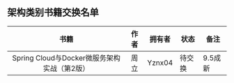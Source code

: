 ## 架构类别书籍交换名单

| 书籍          | 作者   | 拥有者   | 状态  | 备注    |
|:-----------:|:----:| ----- | --- | ----- |
| Spring Cloud与Docker微服务架构实战（第2版） | 周立 | Yznx04 | 待交换 | 9.5成新 |
